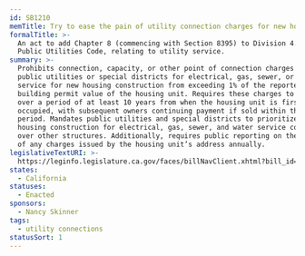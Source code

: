```yaml
---
id: SB1210
memTitle: Try to ease the pain of utility connection charges for new housing
formalTitle: >-
  An act to add Chapter 8 (commencing with Section 8395) to Division 4.1 of the
  Public Utilities Code, relating to utility service.
summary: >-
  Prohibits connection, capacity, or other point of connection charges from
  public utilities or special districts for electrical, gas, sewer, or water
  service for new housing construction from exceeding 1% of the reported
  building permit value of the housing unit. Requires these charges to be issued
  over a period of at least 10 years from when the housing unit is first
  occupied, with subsequent owners continuing payment if sold within that
  period. Mandates public utilities and special districts to prioritize new
  housing construction for electrical, gas, sewer, and water service connections
  over other structures. Additionally, requires public reporting on the internet
  of any charges issued by the housing unit’s address annually.
legislativeTextURI: >-
  https://leginfo.legislature.ca.gov/faces/billNavClient.xhtml?bill_id=202320240SB1210
states:
  - California
statuses:
  - Enacted
sponsors:
  - Nancy Skinner
tags:
  - utility connections
statusSort: 1
---
```

